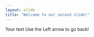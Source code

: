 ```yaml
---
layout: slide
title: "Welcome to our second slide!"
---
```

Your text
Use the Left arrow to go back!
